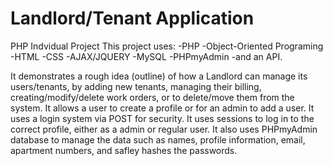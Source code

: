 # Landlord/Tenant Application
PHP Indvidual Project
This project uses: 
-PHP 
-Object-Oriented Programing 
-HTML 
-CSS 
-AJAX/JQUERY 
-MySQL
-PHPmyAdmin 
-and an API. 

It demonstrates a rough idea (outline) of how a Landlord can manage its users/tenants, by adding new tenants, managing their billing, creating/modify/delete work orders, or to delete/move them from the system.
It allows a user to create a profile or for an admin to add a user.
It uses a login system via POST for security. It uses sessions to log in to the correct profile, either as a admin or regular user. 
It also uses PHPmyAdmin database to manage the data such as names, profile information, email, apartment numbers, and safley hashes the passwords.
